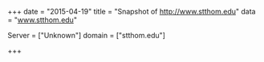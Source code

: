 
+++
date = "2015-04-19"
title = "Snapshot of http://www.stthom.edu"
data = "www.stthom.edu"

Server = ["Unknown"]
domain = ["stthom.edu"]


+++
#
